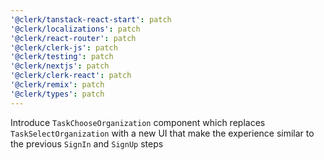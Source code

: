 ```yaml
---
'@clerk/tanstack-react-start': patch
'@clerk/localizations': patch
'@clerk/react-router': patch
'@clerk/clerk-js': patch
'@clerk/testing': patch
'@clerk/nextjs': patch
'@clerk/clerk-react': patch
'@clerk/remix': patch
'@clerk/types': patch
---
```


Introduce `TaskChooseOrganization` component which replaces `TaskSelectOrganization` with a new UI that make the experience similar to the previous `SignIn` and `SignUp` steps
